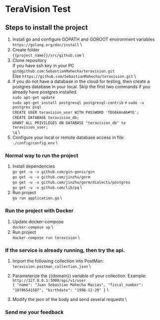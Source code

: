 # TeraVision Test

## Steps to install the project

1. Install go and configure GOPATH and GOROOT environment variables \
    `https://golang.org/doc/install` \
2. Create folder \
    `{{project_name}}/src/github.com` \
3. Clone repository \
    If you have ssh key in your PC `git@github.com:SebastianMahecha/teravision.git` \
    Else `https://github.com/SebastianMahecha/teravision.git` \
4. If you do not have a database in the cloud for testing, then create a postgres database in your local. Skip the first two commands if you already have postgres installed. \
    `sudo apt-get update` \
    `sudo apt-get install postgresql postgresql-contrib` v
    `sudo -u postgres psql` \
    `CREATE USER teravision_user WITH PASSWORD 'fDG6k6nAb#YG';` \
    `CREATE DATABASE teravision_db;` \
    `GRANT ALL PRIVILEGES ON DATABASE "teravision_db" to teravision_user;` \
    `\q` \
5. Configure your local or remote database access in file: \
    `./config/config.env` \

### Normal way to run the project

1. Install dependencies \
    `go get -u -v github.com/gin-gonic/gin` \
    `go get -u -v github.com/jinzhu/gorm` \
    `go get -u -v github.com/jinzhu/gorm/dialects/postgres` \
    `go get -u -v github.com/lib/pq` \
2. Run project \
    `go run application.go` \

### Run the project with Docker

1. Update docker-compose \
    `docker-compose up` \
2. Run project \
    `docker-compose run teravision` \

### If the service is already running, then try the api.

1. Import the following collection into PostMan: \
    `teravision.postman_collection.json` \
2. Parameterize the {{domain}} variable of your collection. Example: \
    `http://127.0.0.1:3000/api/v1/user` \
    `{
        "name": "Juan Sebastian Mahecha Macias",
        "fiscal_number": "10706541587",
        "birthdate": "1996-12-29"
    }` \

3. Modify the json of the body and send several requests \

### Send me your feedback